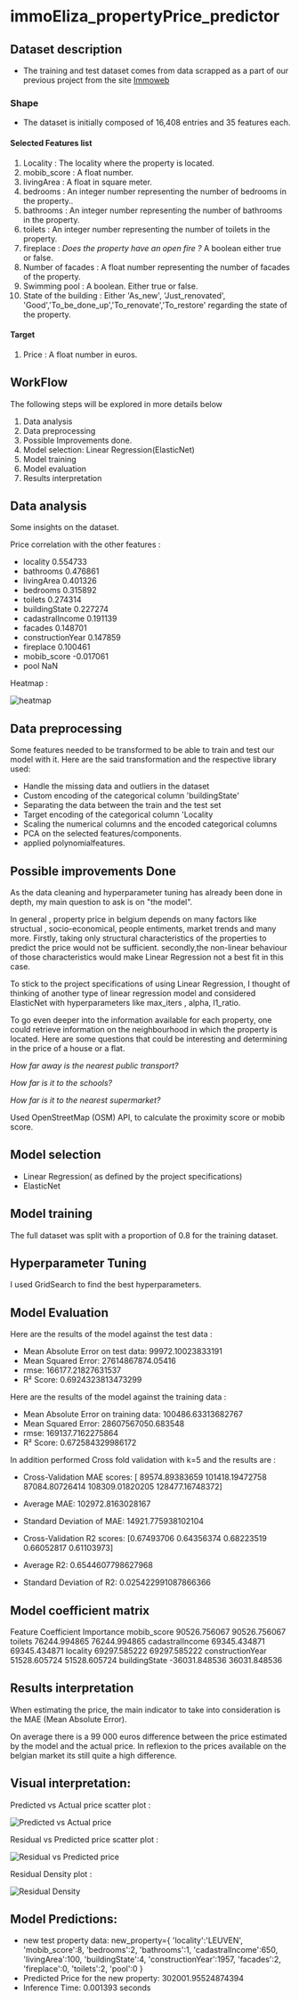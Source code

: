 # immoEliza_propertyPrice_predictor

## Dataset description
- The training and test dataset comes from data scrapped as a part of our previous project from the site [Immoweb](https://www.immoweb.be/)

### Shape

- The dataset is initially composed of 16,408 entries and 35 features each.

#### Selected Features list

1. Locality : The locality where the property is located.
2. mobib_score : A float number.
3. livingArea : A float in square meter.
4. bedrooms : An integer number representing the number of bedrooms in the property..
5. bathrooms : An integer number representing the number of bathrooms in the property.
6. toilets : An integer number representing the number of toilets in the property.
7. fireplace : *Does the property have an open fire ?* A boolean either true or false.
8. Number of facades : A float number representing the number of facades of the property.
9. Swimming pool : A boolean. Either true or false.
10. State of the building : Either 'As_new', 'Just_renovated', 'Good','To_be_done_up','To_renovate','To_restore' regarding the state of the property.

#### Target
1. Price : A float number in euros.


## WorkFlow
The following steps will be explored in more details below

1. Data analysis
2. Data preprocessing
3. Possible Improvements done.
4. Model selection: Linear Regression(ElasticNet)
5. Model training
6. Model evaluation
7. Results interpretation


## Data analysis

Some insights on the dataset. 

Price correlation with the other features : 

- locality            0.554733
- bathrooms           0.476861
- livingArea          0.401326
- bedrooms            0.315892
- toilets             0.274314
- buildingState       0.227274
- cadastralIncome     0.191139
- facades             0.148701
- constructionYear    0.147859
- fireplace           0.100461
- mobib_score        -0.017061
- pool                     NaN 

Heatmap :  

![heatmap](assets/images/Correlation_heatmap.png)

## Data preprocessing

Some features needed to be transformed to be able to train and test our model with it. 
Here are the said transformation and the respective library used:

- Handle the missing data and outliers in the dataset 
- Custom encoding of the categorical column 'buildingState'
- Separating the data between the train and the test set
- Target encoding of the categorical column 'Locality 
- Scaling the numerical columns and the encoded categorical columns
- PCA on the selected features/components.
- applied polynomialfeatures.

## Possible improvements Done 

As the data cleaning and hyperparameter tuning has already been done in depth, my main question to ask is on "the model".

In general , property price in belgium depends on many factors like structual , socio-economical, people entiments, market trends and many more. 
Firstly, taking only structural characteristics of the properties to predict the price would not be sufficient. 
secondly,the non-linear behaviour of those characteristics would make Linear Regression not a best fit in this case.

To stick to the project specifications of using Linear Regression, I thought of thinking of another type of linear regression model and considered ElasticNet with hyperparameters like max_iters , alpha, l1_ratio. 

To go even deeper into the information available for each property, one could retrieve information on the neighbourhood in which the property is located. Here are some questions that could be interesting and determining in the price of a house or a flat.

*How far away is the nearest public transport?*  

*How far is it to the schools?*  

*How far is it to the nearest supermarket?*  

Used OpenStreetMap (OSM) API, to calculate the proximity score or mobib score.

## Model selection

- Linear Regression( as defined by the project specifications)
 - ElasticNet

## Model training

The full dataset was split with a proportion of 0.8 for the training dataset.

## Hyperparameter Tuning

I used GridSearch to find the best hyperparameters.

## Model Evaluation
Here are the results of the model against the test data : 

- Mean Absolute Error on test data: 99972.10023833191
- Mean Squared Error: 27614867874.05416
- rmse: 166177.21827631537
- R² Score: 0.6924323813473299

Here are the results of the model against the training data : 

- Mean Absolute Error on training data: 100486.63313682767
- Mean Squared Error: 28607567050.683548
- rmse: 169137.7162275864
- R² Score: 0.672584329986172

In addition performed Cross fold validation with k=5  and the results are :

- Cross-Validation MAE scores: [ 89574.89383659 101418.19472758  87084.80726414 108309.01820205 128477.16748372]
- Average MAE: 102972.8163028167
- Standard Deviation of MAE: 14921.775938102104

- Cross-Validation R2 scores: [0.67493706 0.64356374 0.68223519 0.66052817 0.61103973]
- Average R2: 0.6544607798627968
- Standard Deviation of R2: 0.025422991087866366


## Model coefficient matrix

Feature           Coefficient    Importance 
mobib_score       90526.756067   90526.756067
toilets           76244.994865   76244.994865
cadastralIncome   69345.434871   69345.434871
locality          69297.585222   69297.585222
constructionYear  51528.605724   51528.605724
buildingState    -36031.848536   36031.848536

## Results interpretation

When estimating the price, the main indicator to take into consideration is the MAE (Mean Absolute Error).  

On average there is a 99 000 euros difference between the price estimated by the model and the actual price. 
In reflexion to the prices available on the belgian market its still quite a high difference. 

## Visual interpretation:

Predicted vs Actual price scatter plot :  

![Predicted vs Actual price](assets/images/PredvsActual.png)

Residual vs Predicted price scatter plot :  

![Residual vs Predicted price](assets/images/ResdidualvsPred.png)

Residual Density plot :  

![Residual Density](assets/images/ResidualDensity.png)

## Model Predictions:
- new test property data:
    new_property={
            'locality':'LEUVEN',
            'mobib_score':8,
            'bedrooms':2, 
            'bathrooms':1,
            'cadastralIncome':650,
            'livingArea':100,
            'buildingState':4,
            'constructionYear':1957,
            'facades':2,
            'fireplace':0,
            'toilets':2,
            'pool':0
        }
- Predicted Price for the new property: 302001.95524874394
- Inference Time: 0.001393 seconds